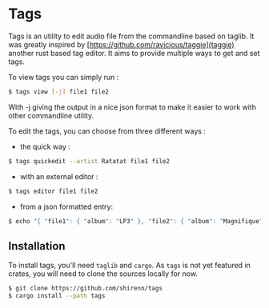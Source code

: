 # Tags

Tags is an utility to edit audio file from the commandline based on taglib. It
was greatly inspired by [https://github.com/ravicious/taggie](taggie) another
rust based tag editor. It aims to provide multiple ways to get and set tags.

To view tags you can simply run :
```bash
$ tags view [-j] file1 file2
```
With -j giving the output in a nice json format to make it easier to work with
other commandline utility.

To edit the tags, you can choose from three different ways :
  - the quick way :
  ```bash
  $ tags quickedit --artist Ratatat file1 file2
  ```
  - with an external editor :
  ```bash
  $ tags editor file1 file2
  ```
  - from a json formatted entry:
  ```bash
  $ echo "{ "file1": { "album": "LP3" }, "file2": { "album": "Magnifique" }}" | tags edit
  ```

## Installation
To install tags, you'll need `taglib` and `cargo`. As `tags` is not yet featured
in crates, you will need to clone the sources locally for now.
```bash
$ git clone https://github.com/shirenn/tags
$ cargo install --path tags
```
